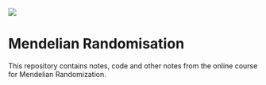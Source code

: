 
<!-- README.md is generated from README.Rmd. Please edit that file -->

![](https://img.shields.io/badge/Mendelian%20Randomization-Course%20Notes-blue.svg)

# Mendelian Randomisation

This repository contains notes, code and other notes from the online
course for Mendelian Randomization.
